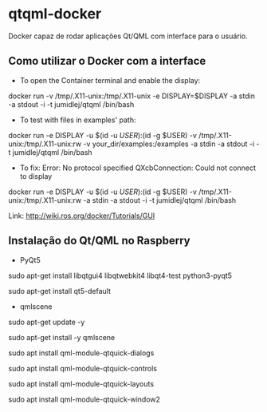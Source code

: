# qtqml-docker
Docker capaz de rodar aplicações Qt/QML com interface para o usuário.

## Como utilizar o Docker com a interface
* To open the Container terminal and enable the display:

docker run -v /tmp/.X11-unix:/tmp/.X11-unix -e DISPLAY=$DISPLAY -a stdin -a stdout -i -t jumidlej/qtqml /bin/bash

* To test with files in examples' path:

docker run -e DISPLAY -u $(id -u $USER):$(id -g $USER) -v /tmp/.X11-unix:/tmp/.X11-unix:rw -v your_dir/examples:/examples -a stdin -a stdout -i -t jumidlej/qtqml /bin/bash

* To fix: Error: No protocol specified QXcbConnection: Could not connect to display

docker run -e DISPLAY -u $(id -u $USER):$(id -g $USER) -v /tmp/.X11-unix:/tmp/.X11-unix:rw -a stdin -a stdout -i -t jumidlej/qtqml /bin/bash

Link: http://wiki.ros.org/docker/Tutorials/GUI

## Instalação do Qt/QML no Raspberry
* PyQt5

sudo apt-get install libqtgui4 libqtwebkit4 libqt4-test python3-pyqt5

sudo apt-get install qt5-default

* qmlscene

sudo apt-get update -y

sudo apt-get install -y qmlscene

sudo apt install qml-module-qtquick-dialogs

sudo apt install qml-module-qtquick-controls

sudo apt install qml-module-qtquick-layouts

sudo apt install qml-module-qtquick-window2